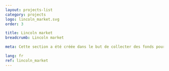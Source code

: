 ```yaml
---
layout: projects-list
category: projects
logo: lincoln_market.svg
order: 3

title: Lincoln market
breadcrumb: Lincoln market

meta: Cette section a été créée dans le but de collecter des fonds pour soutenir le projet «Lincoln&nbsp;virus». En achetant des produits chez nos partenaires, vous soutenez financièrement mon projet. Nos partenaires sont les plus célèbres et les plus importants éditeurs et fournisseurs de biens.

lang: fr
ref: lincoln_market
---
```

